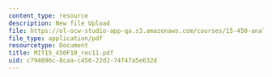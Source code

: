 ```yaml
---
content_type: resource
description: New file Upload
file: https://ol-ocw-studio-app-qa.s3.amazonaws.com/courses/15-450-analytics-of-finance-fall-2010/c794896c8caac45622d274f47a5e632d_MIT15_450F10_rec11.pdf
file_type: application/pdf
resourcetype: Document
title: MIT15_450F10_rec11.pdf
uid: c794896c-8caa-c456-22d2-74f47a5e632d
---
```

